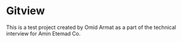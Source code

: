 # Gitview

This is a test project created by Omid Armat as a part of the technical interview for Amin Etemad Co.
